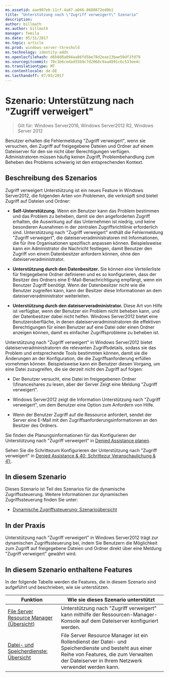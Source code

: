 ```yaml
---
ms.assetid: aae907eb-11cf-4a87-a046-8680872ed0b1
title: "Unterstützung nach \"Zugriff verweigert\" Szenario"
description: 
author: billmath
ms.author: billmath
manager: femila
ms.date: 05/31/2017
ms.topic: article
ms.prod: windows-server-threshold
ms.technology: identity-adds
ms.openlocfilehash: d6b8d8a094aa86fd5be78d2eae13bae50df3fd79
ms.sourcegitcommit: 70c1b6cedad55b9c7d2068c9aa4891c6c533ee4c
ms.translationtype: MT
ms.contentlocale: de-DE
ms.lasthandoff: 07/03/2017
---
```

# <a name="scenario-access-denied-assistance"></a>Szenario: Unterstützung nach "Zugriff verweigert"

>Gilt für: Windows Server2016, Windows Server2012 R2, Windows Server 2012

Benutzer erhalten die Fehlermeldung "Zugriff verweigert", wenn sie versuchen, den Zugriff auf freigegebene Dateien und Ordner auf einem Dateiserver für den sie nicht über Berechtigungen verfügen. Administratoren müssen häufig keinen Zugriff, Problembehandlung zum Beheben des Problems schwierig ist den entsprechenden Kontext.  
  
## <a name="scenario-description"></a>Beschreibung des Szenarios  
Zugriff verweigert Unterstützung ist ein neues Feature in Windows Server2012, die folgenden Arten von Problemen, die verknüpft sind bietet Zugriff auf Dateien und Ordner:  
  
-   **Self-Unterstützung.** Wenn ein Benutzer kann das Problem bestimmen und das Problem zu beheben, damit sie den angeforderten Zugriff erhalten, die Auswirkung auf das Unternehmen ist niedrig, und keine besonderen Ausnahmen in der zentralen Zugriffsrichtlinie erforderlich sind. Unterstützung nach "Zugriff verweigert" enthält die Fehlermeldung "Zugriff verweigert", die dateiserveradministratoren mit Informationen, die für ihre Organisationen spezifisch anpassen können. Beispielsweise kann ein Administrator die Nachricht festlegen, damit Benutzer den Zugriff von einem Datenbesitzer anfordern können, ohne den dateiserveradministrator.  
  
-   **Unterstützung durch den Datenbesitzer.** Sie können eine Verteilerliste für freigegebene Ordner definieren und es so konfigurieren, dass der Besitzer des Ordners eine E-Mail-Benachrichtigung empfängt, wenn ein Benutzer Zugriff benötigt. Wenn der Datenbesitzer nicht wie die Benutzer zugreifen kann, kann der Besitzer diese Informationen an dem dateiserveradministrator weiterleiten.  
  
-   **Unterstützung durch den dateiserveradministrator.** Diese Art von Hilfe ist verfügbar, wenn der Benutzer ein Problem nicht beheben kann, und der Datenbesitzer dabei nicht helfen.  Windows Server2012 bietet eine Benutzeroberfläche, in denen dateiserveradministratoren die effektiven Berechtigungen für einen Benutzer auf eine Datei oder einen Ordner anzeigen können, damit es einfacher Zugriffsprobleme zu beheben ist.  
  
Unterstützung nach "Zugriff verweigert" in Windows Server2012 bietet dateiserveradministratoren die relevanten Zugriffsdetails, sodass sie das Problem und entsprechende Tools bestimmten können, damit sie die Änderungen an der Konfiguration, die die Zugriffsanforderung erfüllen vornehmen können. Beispielsweise kann ein Benutzer diesen Vorgang, um eine Datei zuzugreifen, die sie derzeit nicht den Zugriff auf folgen:  
  
-   Der Benutzer versucht, eine Datei im freigegebenen Ordner \\\financeshares zu lesen, aber der Server Zeigt eine Meldung "Zugriff verweigert".  
  
-    Windows Server2012 zeigt die Information Unterstützung nach "Zugriff verweigert", um dem Benutzer eine Option zum Anfordern von Hilfe.  
  
-   Wenn der Benutzer Zugriff auf die Ressource anfordert, sendet der Server eine E-Mail mit den Zugriffsanforderungsinformationen an den Besitzer des Ordners.  
  
Sie finden die Planungsinformationen für das Konfigurieren der Unterstützung nach "Zugriff verweigert" in [Denied Assistance planen](assetId:///b169f0a4-8b97-4da8-ae4a-c8f1986d19e1).  
  
Sehen Sie die Schrittezum Konfigurieren der Unterstützung nach "Zugriff verweigert" in [Denied Assistance & 40; Schrittezur Veranschaulichung & 41;](Deploy-Access-Denied-Assistance--Demonstration-Steps-.md).  
  
## <a name="in-this-scenario"></a>In diesem Szenario  
Dieses Szenario ist Teil des Szenarios für die dynamische Zugriffssteuerung. Weitere Informationen zur dynamischen Zugriffssteuerung finden Sie unter:  
  
-   [Dynamische Zugriffssteuerung: Szenarioübersicht](Dynamic-Access-Control--Scenario-Overview.md)  
  
## <a name="practical-applications"></a>In der Praxis  
Unterstützung nach "Zugriff verweigert" in Windows Server2012 trägt zur dynamischen Zugriffssteuerung bei, indem Sie Benutzern die Möglichkeit zum Zugriff auf freigegebene Dateien und Ordner direkt über eine Meldung "Zugriff verweigert" gewährt wird.  
  
## <a name="BKMK_NEW"></a>In diesem Szenario enthaltene Features  
In der folgende Tabelle werden die Features, die in diesem Szenario sind aufgeführt und beschrieben, wie sie unterstützen.  
  
|Funktion|Wie sie dieses Szenario unterstützt|  
|-----------|---------------------------------|  
|[File Server Resource Manager (Übersicht)](https://technet.microsoft.com/library/hh831701.aspx)|Unterstützung nach "Zugriff verweigert" kann mithilfe der Ressourcen-Manager-Konsole auf dem Dateiserver konfiguriert werden.|  
|[Datei- und Speicherdienste: Übersicht](https://technet.microsoft.com/library/hh831487.aspx)|File Server Resource Manager ist ein Rollendienst der Datei- und Speicherdienste und besteht aus einer Reihe von Features, die zum Verwalten der Dateiserver in Ihrem Netzwerk verwendet werden kann.|  
  


